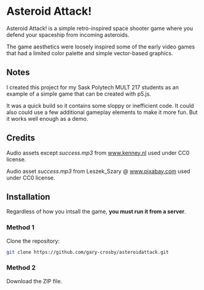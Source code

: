 # Asteroid Attack!

Asteroid Attack! is a simple retro-inspired space shooter game where you defend your spaceship from incoming asteroids.

The game aesthetics were loosely inspired some of the early video games that had a limited color palette and simple vector-based graphics.

## Notes

I created this project for my Sask Polytech MULT 217 students as an example of a simple game that can be created with p5.js.

It was a quick build so it contains some sloppy or inefficient code. It could also could use a few additional gameplay elements to make it more fun. But it works well enough as a demo.


## Credits

Audio assets except _success.mp3_ from www.kenney.nl used under CC0 license.

Audio asset _success.mp3_ from Leszek_Szary @ www.pixabay.com used under CC0 license.


## Installation

Regardless of how you intsall the game, **you must run it from a server**.

### Method 1
Clone the repository:
   ```bash
   git clone https://github.com/gary-crosby/asteroidattack.git
```
   
### Method 2
Download the ZIP file.
